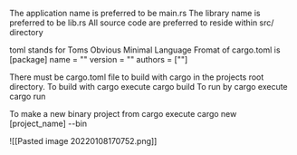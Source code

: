 The application name is preferred to be main.rs
The library name is preferred to be lib.rs
All source code are preferred to reside within src/ directory
 
toml stands for Toms Obvious Minimal Language
Fromat of cargo.toml is
[package]
name = ""
version = ""
authors = [""]

There must be cargo.toml file to build with cargo in the projects root directory.
To build with cargo execute cargo build
To run by cargo execute cargo run

 To make a new binary project from cargo execute cargo new [project_name] --bin
 
![[Pasted image 20220108170752.png]]





 
